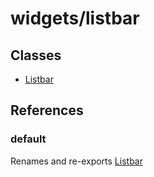 # widgets/listbar

## Classes

- [Listbar](widgets.listbar.Class.Listbar.md)

## References

### default

Renames and re-exports [Listbar](widgets.listbar.Class.Listbar.md)
